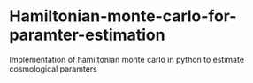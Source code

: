 # Hamiltonian-monte-carlo-for-paramter-estimation
Implementation of hamiltonian monte carlo in python to estimate cosmological paramters
